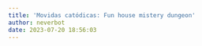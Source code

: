 ```yaml
---
title: 'Movidas catódicas: Fun house mistery dungeon'
author: neverbot
date: 2023-07-20 18:56:03
---
```

